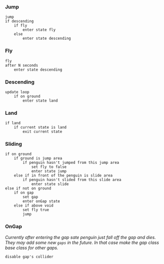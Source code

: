### Jump
```
jump
if descending
    if fly
        enter state fly
    else
        enter state descending
```

### Fly
```
fly
after N seconds
    enter state descending
```

### Descending
```
update loop
    if on ground
        enter state land
```

### Land
```
if land 
    if current state is land
        exit current state
```

### Sliding
```
if on ground
    if ground is jump area
        if penguin hasn't jumped from this jump area
            set fly to false
            enter state jump
    else if in front of the penguin is slide area
        if penguin hasn't slided from this slide area
            enter state slide
else if not on ground
    if on gap
        set gap
        enter onGap state
    else if above void
        set fly true
        jump
```

### OnGap
_Currently after entering the gap sate penguin just fall off the gap and dies. They may add some new `gaps` in the future. In that case make the gap class base class for other gaps._
```
disable gap's collider
```